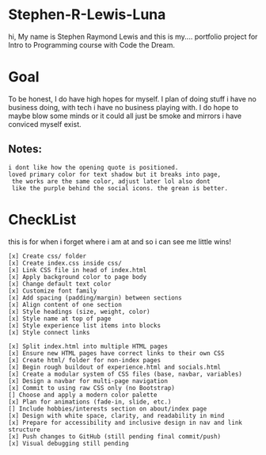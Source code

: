 # Stephen-R-Lewis-Luna
hi, My name is Stephen Raymond Lewis and this is my....
portfolio project for Intro to Programming course with Code the Dream.

# Goal
To be honest, I do have high hopes for myself. I plan of doing stuff i have no business doing,
with tech i have no business playing with. I do hope to maybe blow some minds or it could all 
just be smoke and mirrors i have conviced myself exist.


## Notes:
    i dont like how the opening quote is positioned.
    loved primary color for text shadow but it breaks into page,
     the works are the same color, adjust later lol also dont
     like the purple behind the social icons. the grean is better.

# CheckList
this is for when i forget where i am at and so i can see me little wins!

    [x] Create css/ folder
    [x] Create index.css inside css/
    [x] Link CSS file in head of index.html
    [x] Apply background color to page body
    [x] Change default text color
    [x] Customize font family
    [x] Add spacing (padding/margin) between sections
    [x] Align content of one section
    [x] Style headings (size, weight, color)
    [x] Style name at top of page
    [x] Style experience list items into blocks
    [x] Style connect links
    
    [x] Split index.html into multiple HTML pages
    [x] Ensure new HTML pages have correct links to their own CSS
    [x] Create html/ folder for non-index pages
    [x] Begin rough buildout of experience.html and socials.html
    [x] Create a modular system of CSS files (base, navbar, variables)
    [x] Design a navbar for multi-page navigation
    [x] Commit to using raw CSS only (no Bootstrap)
    [] Choose and apply a modern color palette
    [x] Plan for animations (fade-in, slide, etc.)
    [] Include hobbies/interests section on about/index page
    [x] Design with white space, clarity, and readability in mind
    [x] Prepare for accessibility and inclusive design in nav and link structure
    [x] Push changes to GitHub (still pending final commit/push)
    [x] Visual debugging still pending

